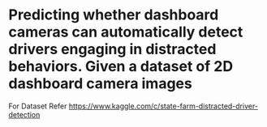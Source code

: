 # Predicting whether dashboard cameras can automatically detect drivers engaging in distracted behaviors. Given a dataset of 2D dashboard camera images
For Dataset Refer https://www.kaggle.com/c/state-farm-distracted-driver-detection
